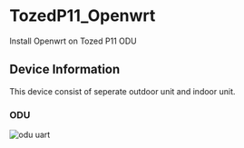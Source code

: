 # TozedP11_Openwrt
Install Openwrt on Tozed P11 ODU

## Device Information
This device consist of seperate outdoor unit and indoor unit. 

### ODU

![odu uart](https://github.com/user-attachments/assets/3f8db7ca-c1d1-47d1-b933-2c7b0b085902)
